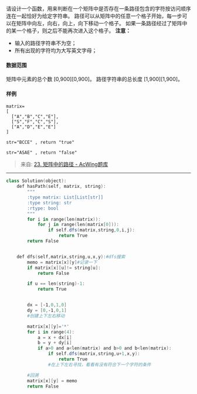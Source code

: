 请设计一个函数，用来判断在一个矩阵中是否存在一条路径包含的字符按访问顺序连在一起恰好为给定字符串。
路径可以从矩阵中的任意一个格子开始，每一步可以在矩阵中向左，向右，向上，向下移动一个格子。
如果一条路径经过了矩阵中的某一个格子，则之后不能再次进入这个格子。
**注意：**

- 输入的路径字符串不为空；
- 所有出现的字符均为大写英文字母；
#### 数据范围
矩阵中元素的总个数 [0,900][0,900]。
路径字符串的总长度 [1,900][1,900]。
#### 样例
```
matrix=
[
  ["A","B","C","E"],
  ["S","F","C","S"],
  ["A","D","E","E"]
]

str="BCCE" , return "true" 

str="ASAE" , return "false"
```


> 来自: [23. 矩阵中的路径 - AcWing题库](https://www.acwing.com/problem/content/description/21/)


---

```powershell
class Solution(object):
    def hasPath(self, matrix, string):
        """
        :type matrix: List[List[str]]
        :type string: str
        :rtype: bool
        """
        for i in range(len(matrix)):
            for j in range(len(matrix[0])):
                if self.dfs(matrix,string,0,i,j):
                    return True
        return False


    def dfs(self,matrix,string,u,x,y):#dfs搜索
        memo = matrix[x][y]#记录一下
        if matrix[x][u]!= string[u]:
            return False

        if u == len(string)-1:
            return True


        dx = [-1,0,1,0]
        dy = [0,-1,0,1]
        #创建上下左右移动

        matrix[x][y]='*'
        for i in range(4):
            a = x + dx[i]
            b = y + dy[i]
            if a>0 and a<len(matrix) and b>0 and b<len(matrix):
                if self.dfs(matrix,string,u+1,x,y):
                    return True
                #在上下左右寻找，看看有没有符合下一个字符的条件

        #回溯
        matrix[x][y] = memo
        return False

```
